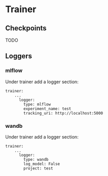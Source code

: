 # Trainer

## Checkpoints

TODO

## Loggers

### mlflow
Under trainer add a logger section:

```
trainer:
    ...
      logger:
        type: mlflow
        experiment_name: test
        tracking_uri: http://localhost:5000
```

### wandb
Under trainer add a logger section:
```
trainer:
    ...
      logger:
        type: wandb
        log_model: False
        project: test
```